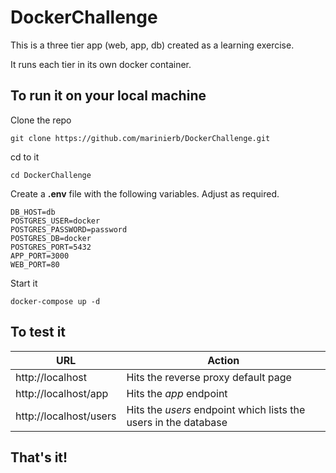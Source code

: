 # DockerChallenge

This is a three tier app (web, app, db) created as a learning exercise.

It runs each tier in its own docker container.

## To run it on your local machine

Clone the repo

    git clone https://github.com/marinierb/DockerChallenge.git

cd to it

    cd DockerChallenge

Create a **.env** file with the following variables. Adjust as required.

    DB_HOST=db
    POSTGRES_USER=docker
    POSTGRES_PASSWORD=password
    POSTGRES_DB=docker
    POSTGRES_PORT=5432
    APP_PORT=3000
    WEB_PORT=80
    
Start it

    docker-compose up -d
    
## To test it

URL | Action
--- | ---
http://localhost | Hits the reverse proxy default page
http://localhost/app | Hits the *app* endpoint
http://localhost/users | Hits the *users* endpoint which lists the users in the database

## That's it!
